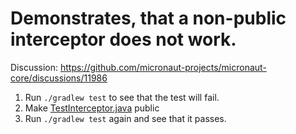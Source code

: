 # Demonstrates, that a non-public interceptor does not work.

Discussion: https://github.com/micronaut-projects/micronaut-core/discussions/11986

1. Run `./gradlew test` to see that the test will fail.
2. Make [TestInterceptor.java](src/main/java/test/TestInterceptor.java) public
3. Run `./gradlew test` again and see that it passes.
